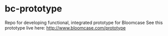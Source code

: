 bc-prototype
============

Repo for developing functional, integrated prototype for Bloomcase
See this prototype live here: http://www.bloomcase.com/prototype
